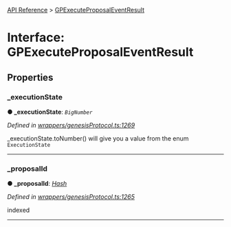 [API Reference](../README.md) > [GPExecuteProposalEventResult](../interfaces/GPExecuteProposalEventResult.md)



# Interface: GPExecuteProposalEventResult


## Properties
<a id="_executionState"></a>

###  _executionState

**●  _executionState**:  *`BigNumber`* 

*Defined in [wrappers/genesisProtocol.ts:1269](https://github.com/daostack/arc.js/blob/f343aa24/lib/wrappers/genesisProtocol.ts#L1269)*



_executionState.toNumber() will give you a value from the enum `ExecutionState`




___

<a id="_proposalId"></a>

###  _proposalId

**●  _proposalId**:  *[Hash](../#Hash)* 

*Defined in [wrappers/genesisProtocol.ts:1265](https://github.com/daostack/arc.js/blob/f343aa24/lib/wrappers/genesisProtocol.ts#L1265)*



indexed




___


